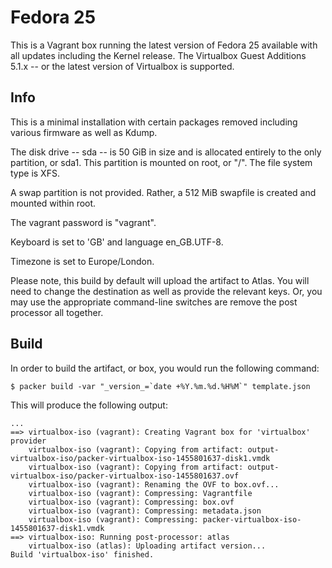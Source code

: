# Fedora 25

This is a Vagrant box running the latest version of Fedora 25 available with 
all updates including the Kernel release. The Virtualbox Guest Additions 
5.1.x -- or the latest version of Virtualbox is supported. 

## Info

This is a minimal installation with certain packages removed including 
various firmware as well as Kdump.

The disk drive -- sda -- is 50 GiB in size and is allocated entirely to
the only partition, or sda1. This partition is mounted on root, or "/".
The file system type is XFS.

A swap partition is not provided. Rather, a 512 MiB swapfile is created 
and mounted within root.

The vagrant password is "vagrant". 

Keyboard is set to 'GB' and language en_GB.UTF-8.

Timezone is set to Europe/London.

Please note, this build by default will upload the artifact to Atlas. You will
need to change the destination as well as provide the relevant keys. Or, you
may use the appropriate command-line switches are remove the post processor
all together.

## Build

In order to build the artifact, or box, you would run the following command:

```
$ packer build -var "_version_=`date +%Y.%m.%d.%H%M`" template.json
```

This will produce the following output:

```
...
==> virtualbox-iso (vagrant): Creating Vagrant box for 'virtualbox' provider
    virtualbox-iso (vagrant): Copying from artifact: output-virtualbox-iso/packer-virtualbox-iso-1455801637-disk1.vmdk
    virtualbox-iso (vagrant): Copying from artifact: output-virtualbox-iso/packer-virtualbox-iso-1455801637.ovf
    virtualbox-iso (vagrant): Renaming the OVF to box.ovf...
    virtualbox-iso (vagrant): Compressing: Vagrantfile
    virtualbox-iso (vagrant): Compressing: box.ovf
    virtualbox-iso (vagrant): Compressing: metadata.json
    virtualbox-iso (vagrant): Compressing: packer-virtualbox-iso-1455801637-disk1.vmdk
==> virtualbox-iso: Running post-processor: atlas
    virtualbox-iso (atlas): Uploading artifact version...
Build 'virtualbox-iso' finished.
```
